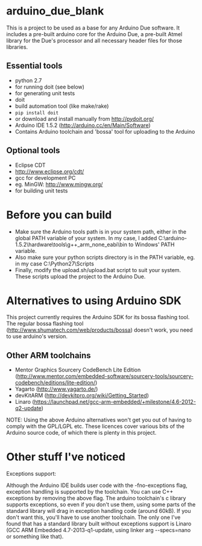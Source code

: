 arduino_due_blank
=================

This is a project to be used as a base for any Arduino Due
software. It includes a pre-built arduino core for the Arduino Due,
a pre-built Atmel library for the Due's processor and all necessary
header files for those libraries.

Essential tools
---------------
- python 2.7
 - for running doit (see below)
 - for generating unit tests
- doit
 - build automation tool (like make/rake)
 - `pip install doit`
 - or download and install manually from http://pydoit.org/
- Arduino IDE 1.5.2 (http://arduino.cc/en/Main/Software)
 - Contains Arduino toolchain and 'bossa' tool for uploading to the Arduino

Optional tools
--------------
- Eclipse CDT
 - http://www.eclipse.org/cdt/
- gcc for development PC
 - eg. MinGW: http://www.mingw.org/
 - for building unit tests


Before you can build
====================
- Make sure the Arduino tools path is in your system path, either in the global
  PATH variable of your system. In my case, I added
  C:\arduino-1.5.2\hardware\tools\g++_arm_none_eabi\bin to Windows' PATH
  variable.
- Also make sure your python scripts directory is in the PATH variable, eg.
  in my case C:\Python27\Scripts
- Finally, modify the upload.sh/upload.bat script to suit your system. These
  scripts upload the project to the Arduino Due.


Alternatives to using Arduino SDK
=================================

This project currently requires the Arduino SDK for its bossa flashing tool.
The regular bossa flashing tool (http://www.shumatech.com/web/products/bossa)
doesn't work, you need to use arduino's version.

Other ARM toolchains
--------------------
- Mentor Graphics Sourcery CodeBench Lite Edition
  (http://www.mentor.com/embedded-software/sourcery-tools/sourcery-codebench/editions/lite-edition/)
- Yagarto (http://www.yagarto.de/)
- devKitARM (http://devkitpro.org/wiki/Getting_Started)
- Linaro (https://launchpad.net/gcc-arm-embedded/+milestone/4.6-2012-q2-update)

NOTE:
Using the above Arduino alternatives won't get you out of having to comply
with the GPL/LGPL etc. These licences cover various bits of the Arduino source
code, of which there is plenty in this project.


Other stuff I've noticed
========================

Exceptions support:

Although the Arduino IDE builds user code with the -fno-exceptions flag, exception
handling is supported by the toolchain. You can use C++ exceptions by removing the
above flag. The arduino toolchain's c library supports exceptions, so even if you
don't use them, using some parts of the standard library will drag in exception
handling code (around 60kB). If you don't want this, you'll have to use another
toolchain. The only one I've found that has a standard library built without
exceptions support is Linaro (GCC ARM Embedded 4.7-2013-q1-update, using linker arg
--specs=nano or something like that).
